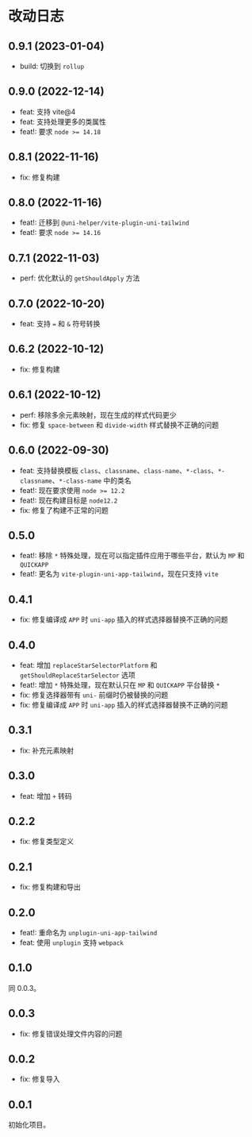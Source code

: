 # 改动日志

## 0.9.1 (2023-01-04)

- build: 切换到 `rollup`

## 0.9.0 (2022-12-14)

- feat: 支持 vite@4
- feat: 支持处理更多的类属性
- feat!: 要求 `node >= 14.18`

## 0.8.1 (2022-11-16)

- fix: 修复构建

## 0.8.0 (2022-11-16)

- feat!: 迁移到 `@uni-helper/vite-plugin-uni-tailwind`
- feat!: 要求 `node >= 14.16`

## 0.7.1 (2022-11-03)

- perf: 优化默认的 `getShouldApply` 方法

## 0.7.0 (2022-10-20)

- feat: 支持 `=` 和 `&` 符号转换

## 0.6.2 (2022-10-12)

- fix: 修复构建

## 0.6.1 (2022-10-12)

- perf: 移除多余元素映射，现在生成的样式代码更少
- fix: 修复 `space-between` 和 `divide-width` 样式替换不正确的问题

## 0.6.0 (2022-09-30)

- feat: 支持替换模板 `class`、`classname`、`class-name`、`*-class`、`*-classname`、`*-class-name` 中的类名
- feat!: 现在要求使用 `node >= 12.2`
- feat!: 现在构建目标是 `node12.2`
- fix: 修复了构建不正常的问题

## 0.5.0

- feat!: 移除 `*` 特殊处理，现在可以指定插件应用于哪些平台，默认为 `MP` 和 `QUICKAPP`
- feat!: 更名为 `vite-plugin-uni-app-tailwind`，现在只支持 `vite`

## 0.4.1

- fix: 修复编译成 `APP` 时 `uni-app` 插入的样式选择器替换不正确的问题

## 0.4.0

- feat: 增加 `replaceStarSelectorPlatform` 和 `getShouldReplaceStarSelector` 选项
- feat!: 增加 `*` 特殊处理，现在默认只在 `MP` 和 `QUICKAPP` 平台替换 `*`
- fix: 修复选择器带有 `uni-` 前缀时仍被替换的问题
- fix: 修复编译成 `APP` 时 `uni-app` 插入的样式选择器替换不正确的问题

## 0.3.1

- fix: 补充元素映射

## 0.3.0

- feat: 增加 `+` 转码

## 0.2.2

- fix: 修复类型定义

## 0.2.1

- fix: 修复构建和导出

## 0.2.0

- feat!: 重命名为 `unplugin-uni-app-tailwind`
- feat: 使用 `unplugin` 支持 `webpack`

## 0.1.0

同 0.0.3。

## 0.0.3

- fix: 修复错误处理文件内容的问题

## 0.0.2

- fix: 修复导入

## 0.0.1

初始化项目。
